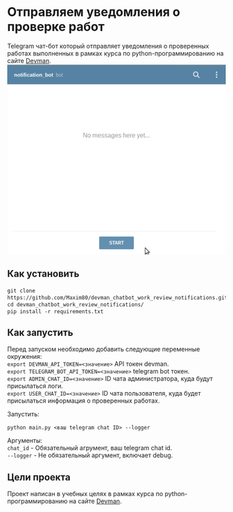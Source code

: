 # Отправляем уведомления о проверке работ
Telegram чат-бот который отправляет уведомления о проверенных работах выполненных в рамках курса по python-программированию на сайте [Devman](https://dvmn.org/).
![](./devman-bot.gif)
  
  
## Как установить
```
git clone https://github.com/Maxim80/devman_chatbot_work_review_notifications.git
cd devman_chatbot_work_review_notifications/
pip install -r requirements.txt
```
  
  
## Как запустить
Перед запуском необходимо добавить следующие переменные окружения:  
`export DEVMAN_API_TOKEN=<значение>` API токен devman.  
`export TELEGRAM_BOT_API_TOKEN=<значение>` telegram bot токен.  
`export ADMIN_CHAT_ID=<значение>` ID чата администратора, куда будут присылаться логи.  
`export USER_CHAT_ID=<значение>` ID чата пользователя, куда будет присылаться информация о проверенных работах.  
    
  
Запустить:
```
python main.py <ваш telegram chat ID> --logger
```
Аргументы:  
`chat_id` - Обязательный агрумент, ваш telegram chat id.  
`--logger` - Не обязательный аргумент, включает debug.  
  
  
## Цели проекта
Проект написан в учебных целях в рамках курса по python-программированию на сайте [Devman](https://dvmn.org/).
